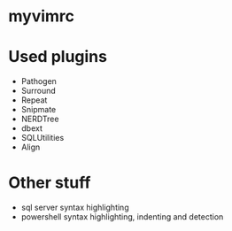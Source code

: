 myvimrc
=======

# Used plugins

* Pathogen
* Surround
* Repeat
* Snipmate
* NERDTree
* dbext
* SQLUtilities
* Align

# Other stuff

* sql server syntax highlighting
* powershell syntax highlighting, indenting and detection
